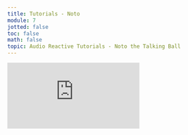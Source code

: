 ```yaml
---
title: Tutorials - Noto
module: 7
jotted: false
toc: false
math: false
topic: Audio Reactive Tutorials - Noto the Talking Ball
---
```



<div class="embed-responsive embed-responsive-16by9"><iframe class="embed-responsive-item" src="https://www.youtube.com/embed/jf718jbSoTU" frameborder="0" allow="accelerometer; autoplay; encrypted-media; gyroscope; picture-in-picture" allowfullscreen></iframe></div>
